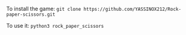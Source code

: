 To install the game:
 ``` git clone https://github.com/YASSINOX212/Rock-paper-scissors.git ```

To use it:
``` python3 rock_paper_scissors ```
